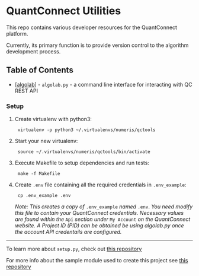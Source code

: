 QuantConnect Utilities
======================

This repo contains various developer resources for the QuantConnect platform. 

Currently, its primary function is to provide version control to the algorithm development process.

## Table of Contents


- [[algolab](algolab.md)] - `algolab.py` - a command line interface for interacting with QC REST API




### Setup

1. Create virtualenv with python3:

        virtualenv -p python3 ~/.virtualenvs/numeris/qctools

2. Start your new virtualenv:

        source ~/.virtualenvs/numeris/qctools/bin/activate

3. Execute Makefile to setup dependencies and run tests:

        make -f Makefile

4. Create `.env` file containing all the required credentials in `.env_example`:
    
        cp .env_example .env
          
   *Note: This creates a copy of* `.env_example` *named* `.env`. *You need modify this file to contain your QuantConnect credentials. Necessary values are found within the* `Api` *section under* `My Account` *on the QuantConnect website. A Project ID (PID) can be obtained be using algolab.py once the account API credentails are configured.* 



---

To learn more about `setup.py`, check out [this repository](https://github.com/kennethreitz/setup.py)


For more info about the sample module used to create this project see [this repository](https://github.com/kennethreitz/samplemod)

